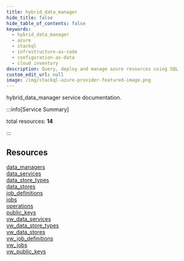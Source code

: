 ```yaml
---
title: hybrid_data_manager
hide_title: false
hide_table_of_contents: false
keywords:
  - hybrid_data_manager
  - azure
  - stackql
  - infrastructure-as-code
  - configuration-as-data
  - cloud inventory
description: Query, deploy and manage azure resources using SQL
custom_edit_url: null
image: /img/stackql-azure-provider-featured-image.png
---
```


hybrid_data_manager service documentation.

:::info[Service Summary]

total resources: __14__  

:::

## Resources
<div class="row">
<div class="providerDocColumn">
<a href="/services/hybrid_data_manager/data_managers/">data_managers</a><br />
<a href="/services/hybrid_data_manager/data_services/">data_services</a><br />
<a href="/services/hybrid_data_manager/data_store_types/">data_store_types</a><br />
<a href="/services/hybrid_data_manager/data_stores/">data_stores</a><br />
<a href="/services/hybrid_data_manager/job_definitions/">job_definitions</a><br />
<a href="/services/hybrid_data_manager/jobs/">jobs</a><br />
<a href="/services/hybrid_data_manager/operations/">operations</a>
</div>
<div class="providerDocColumn">
<a href="/services/hybrid_data_manager/public_keys/">public_keys</a><br />
<a href="/services/hybrid_data_manager/vw_data_services/">vw_data_services</a><br />
<a href="/services/hybrid_data_manager/vw_data_store_types/">vw_data_store_types</a><br />
<a href="/services/hybrid_data_manager/vw_data_stores/">vw_data_stores</a><br />
<a href="/services/hybrid_data_manager/vw_job_definitions/">vw_job_definitions</a><br />
<a href="/services/hybrid_data_manager/vw_jobs/">vw_jobs</a><br />
<a href="/services/hybrid_data_manager/vw_public_keys/">vw_public_keys</a>
</div>
</div>